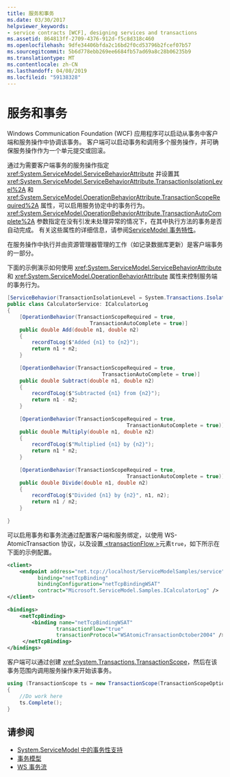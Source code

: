 ```yaml
---
title: 服务和事务
ms.date: 03/30/2017
helpviewer_keywords:
- service contracts [WCF], designing services and transactions
ms.assetid: 864813ff-2709-4376-912d-f5c8d318c460
ms.openlocfilehash: 9dfe34406bfda2c16bd2f0cd53796b2fcef07b57
ms.sourcegitcommit: 5b6d778ebb269ee6684fb57ad69a8c28b06235b9
ms.translationtype: MT
ms.contentlocale: zh-CN
ms.lasthandoff: 04/08/2019
ms.locfileid: "59138328"
---
```

# <a name="services-and-transactions"></a>服务和事务
Windows Communication Foundation (WCF) 应用程序可以启动从事务中客户端和服务操作中协调该事务。 客户端可以启动事务和调用多个服务操作，并可确保服务操作作为一个单元提交或回滚。  
  
 通过为需要客户端事务的服务操作指定 <xref:System.ServiceModel.ServiceBehaviorAttribute> 并设置其 <xref:System.ServiceModel.ServiceBehaviorAttribute.TransactionIsolationLevel%2A> 和 <xref:System.ServiceModel.OperationBehaviorAttribute.TransactionScopeRequired%2A> 属性，可以启用服务协定中的事务行为。 <xref:System.ServiceModel.OperationBehaviorAttribute.TransactionAutoComplete%2A> 参数指定在没有引发未处理异常的情况下，在其中执行方法的事务是否自动完成。 有关这些属性的详细信息，请参阅[ServiceModel 事务特性](../../../docs/framework/wcf/feature-details/servicemodel-transaction-attributes.md)。  
  
 在服务操作中执行并由资源管理器管理的工作（如记录数据库更新）是客户端事务的一部分。  
  
 下面的示例演示如何使用 <xref:System.ServiceModel.ServiceBehaviorAttribute> 和 <xref:System.ServiceModel.OperationBehaviorAttribute> 属性来控制服务端的事务行为。  
  
```csharp
[ServiceBehavior(TransactionIsolationLevel = System.Transactions.IsolationLevel.Serializable)]  
public class CalculatorService: ICalculatorLog  
{  
    [OperationBehavior(TransactionScopeRequired = true,  
                           TransactionAutoComplete = true)]  
    public double Add(double n1, double n2)  
    {  
        recordToLog($"Added {n1} to {n2}");
        return n1 + n2;  
    }  
  
    [OperationBehavior(TransactionScopeRequired = true,   
                               TransactionAutoComplete = true)]  
    public double Subtract(double n1, double n2)  
    {  
        recordToLog($"Subtracted {n1} from {n2}");
        return n1 - n2;  
    }  
  
    [OperationBehavior(TransactionScopeRequired = true,   
                                       TransactionAutoComplete = true)]  
    public double Multiply(double n1, double n2)  
    {  
        recordToLog($"Multiplied {n1} by {n2}");
        return n1 * n2;  
    }  
  
    [OperationBehavior(TransactionScopeRequired = true,   
                                       TransactionAutoComplete = true)]  
    public double Divide(double n1, double n2)  
    {  
        recordToLog($"Divided {n1} by {n2}", n1, n2);
        return n1 / n2;  
    }  
  
}  
```  
  
 可以启用事务和事务流通过配置客户端和服务绑定，以使用 WS-AtomicTransaction 协议，以及设置[ \<transactionFlow >](../../../docs/framework/configure-apps/file-schema/wcf/transactionflow.md)元素`true`，如下所示在下面的示例配置。  
  
```xml  
<client>  
    <endpoint address="net.tcp://localhost/ServiceModelSamples/service"   
          binding="netTcpBinding"   
          bindingConfiguration="netTcpBindingWSAT"   
          contract="Microsoft.ServiceModel.Samples.ICalculatorLog" />  
</client>  
  
<bindings>  
    <netTcpBinding>  
        <binding name="netTcpBindingWSAT"  
                transactionFlow="true"  
                transactionProtocol="WSAtomicTransactionOctober2004" />  
     </netTcpBinding>  
</bindings>  
```  
  
 客户端可以通过创建 <xref:System.Transactions.TransactionScope>，然后在该事务范围内调用服务操作来开始该事务。  
  
```csharp
using (TransactionScope ts = new TransactionScope(TransactionScopeOption.RequiresNew))  
{  
    //Do work here  
    ts.Complete();  
}  
```  
  
## <a name="see-also"></a>请参阅

- [System.ServiceModel 中的事务性支持](../../../docs/framework/wcf/feature-details/transactional-support-in-system-servicemodel.md)
- [事务模型](../../../docs/framework/wcf/feature-details/transaction-models.md)
- [WS 事务流](../../../docs/framework/wcf/samples/ws-transaction-flow.md)
